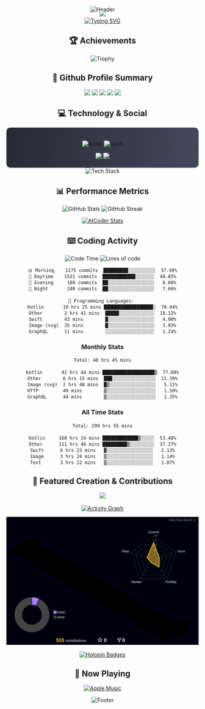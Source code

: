 <div align="center">
  
![Header](https://capsule-render.vercel.app/api?type=waving&color=gradient&customColorList=12&height=300&section=header&text=Welcome%20to%20Batapii's%20Universe&fontSize=50&animation=fadeIn&fontAlignY=40&desc=Android%20Developer%20|%20Kotlin%20Expert%20|%20Innovation%20Enthusiast&descAlignY=55)

<div style="margin-top: -20px;">
  <img src="https://readme-typing-svg.herokuapp.com/?lines=Crafting+Android+Experiences;Building+Tomorrow's+Apps+Today;Always+Learning,+Always+Growing&font=Fira%20Code&center=true&width=440&height=45&color=f75c7e&vCenter=true&size=22&pause=1000">
</div>

<a href="https://git.io/typing-svg">
  <img src="https://readme-typing-svg.demolab.com?font=Fira+Code&weight=600&size=28&duration=4000&pause=1000&center=true&vCenter=true&width=800&lines=Hey+there!+I'm+Batapii+%F0%9F%91%8B;Android+Developer+from+Japan+%F0%9F%87%AF%F0%9F%87%B5" alt="Typing SVG" />
</a>

## 🏆 Achievements

![Trophy](https://github-profile-trophy.vercel.app/?username=batapii&theme=onestar&no-frame=true&no-bg=true&column=8&rank=SSS,SS,S,AAA,AA,A,B,C&margin-w=10&margin-h=10)

## 🎯 Github Profile Summary

<img src="http://github-profile-summary-cards.vercel.app/api/cards/profile-details?username=batapii&theme=radical" />
<img src="http://github-profile-summary-cards.vercel.app/api/cards/repos-per-language?username=batapii&theme=radical" />
<img src="http://github-profile-summary-cards.vercel.app/api/cards/most-commit-language?username=batapii&theme=radical" />
<img src="http://github-profile-summary-cards.vercel.app/api/cards/stats?username=batapii&theme=radical" />
<img src="http://github-profile-summary-cards.vercel.app/api/cards/productive-time?username=batapii&theme=radical" />

## 💻 Technology & Social

<div align="center" style="background: linear-gradient(to right, #282A36, #44475A); padding: 20px; border-radius: 10px;">

![Kotlin](https://img.shields.io/badge/Kotlin-98.3%25-0095D5?style=for-the-badge&logo=kotlin&logoColor=white&labelColor=282A36)
![Swift](https://img.shields.io/badge/Swift-1.7%25-FA7343?style=for-the-badge&logo=swift&logoColor=white&labelColor=282A36)

<div style="margin-top: 15px">
<a href="https://github.com/batapii"><img src="https://img.shields.io/github/followers/batapii?style=for-the-badge&logo=github&label=Follow&color=ff6e96&labelColor=282A36"/></a>
<a href="https://twitter.com/batapii3939"><img src="https://img.shields.io/twitter/follow/batapii?style=for-the-badge&logo=twitter&color=1DA1F2&labelColor=282A36&label=Follow"/></a>
</div>

</div>

<div align="center">
<img src="https://github-readme-tech-stack.vercel.app/api/cards?title=Tech+Stack&align=center&titleAlign=center&fontSize=20&lineHeight=10&lineCount=4&theme=github_dark&width=800&bg=%230D1117&badge=%23161B22&border=%2321262D&titleColor=%2358A6FF&line1=kotlin%2Ckotlin%2C0095D5%3Bandroid%2Candroid%2C00ff00%3Bjetpackcompose%2Cjetpack%2C4285F4%3B&line2=swift%2Cswift%2CFA7343%3Bfirebase%2Cfirebase%2CFFCA28%3Bgithub%2Cgithub%2C181717%3B&line3=typescript%2Ctypescript%2C3178C6%3Bgraphql%2Cgraphql%2CE10098%3Bsupabase%2Csupabase%2C3FCF8E%3B&line4=gradle%2Cgradle%2C02303A%3Bgitkraken%2Cgitkraken%2C179287%3Bpostman%2Cpostman%2CFF6C37%3B" alt="Tech Stack" />
</div>

## 📊 Performance Metrics

<div align="center">

![GitHub Stats](https://github-readme-stats.vercel.app/api?username=batapii&show_icons=true&theme=radical&hide_border=true&bg_color=0D1117)
![GitHub Streak](https://github-readme-streak-stats.herokuapp.com/?user=batapii&theme=radical&hide_border=true&background=0D1117)

[![AtCoder Stats](https://atcoder-readme-stats.vercel.app/stats/batapii3939?theme=dark&show_history=5&width=495)](https://github.com/iwbc-mzk/atcoder-readme-stats)

</div>

## ⌨️ Coding Activity

![Code Time](http://img.shields.io/badge/Code%20Time-299%20hrs%2055%20mins-blue)
![Lines of code](https://img.shields.io/badge/From%20Hello%20World%20I%27ve%20Written-252.3%20thousand%20lines%20of%20code-blue)

```text
🌞 Morning    1175 commits  █████████░░░░░░░░░░  37.49%
🌆 Daytime    1531 commits  ████████████░░░░░░░  48.85%
🌃 Evening     188 commits  ██░░░░░░░░░░░░░░░░░   6.00%
🌙 Night       240 commits  ██░░░░░░░░░░░░░░░░░   7.66%

💬 Programming Languages: 
Kotlin       10 hrs 25 mins ██████████████████░  70.04%
Other        2 hrs 41 mins  █████░░░░░░░░░░░░░  18.12%
Swift        43 mins        █░░░░░░░░░░░░░░░░░   4.90%
Image (svg)  35 mins        █░░░░░░░░░░░░░░░░░   3.93%
GraphQL      11 mins        ░░░░░░░░░░░░░░░░░░   1.24%
```

### Monthly Stats
```text
Total: 48 hrs 45 mins

Kotlin       42 hrs 44 mins ███████████████████▒  77.69%
Other        6 hrs 15 mins  ███░░░░░░░░░░░░░░░░  11.39%
Image (svg)  2 hrs 48 mins  █▒░░░░░░░░░░░░░░░░░   5.11%
HTTP         49 mins        ▒░░░░░░░░░░░░░░░░░░   1.50%
GraphQL      44 mins        ▒░░░░░░░░░░░░░░░░░░   1.35%
```

### All Time Stats
```text
Total: 299 hrs 55 mins

Kotlin     160 hrs 24 mins █████████████▒░░░░░  53.48%
Other      111 hrs 46 mins █████████▒░░░░░░░░░  37.27%
Swift      6 hrs 23 mins   ▓░░░░░░░░░░░░░░░░░   2.13%
Image      3 hrs 24 mins   ▒░░░░░░░░░░░░░░░░░   1.14%
Text       3 hrs 12 mins   ▒░░░░░░░░░░░░░░░░░   1.07%
```

## 🌟 Featured Creation & Contributions

<div align="center">
  <a href="https://github.com/batapii/ToDoSNS">
    <img src="https://github-readme-stats.vercel.app/api/pin/?username=batapii&repo=ToDoSNS&theme=radical&hide_border=true&bg_color=0D1117" />
  </a>

[![Activity Graph](https://github-readme-activity-graph.vercel.app/graph?username=batapii&custom_title=Contribution%20Graph&hide_border=true&theme=radical&bg_color=0D1117)](https://github.com/ashutosh00710/github-readme-activity-graph)

![3D Contrib](./profile-3d-contrib/profile-night-rainbow.svg)

[![Holopin Badges](https://holopin.me/batapii)](https://holopin.io/@batapii)

</div>

## 🎵 Now Playing

<div align="center">
  
[![Apple Music](https://music-profile.rayriffy.com/theme/dark.svg?uid=001005.6598667d2ffd4a10a4f429edd0ba24c4.1156)](https://github.com/rayriffy/apple-music-github-profile)

</div>

![Footer](https://capsule-render.vercel.app/api?type=waving&color=gradient&customColorList=12&height=100&section=footer)

</div>
